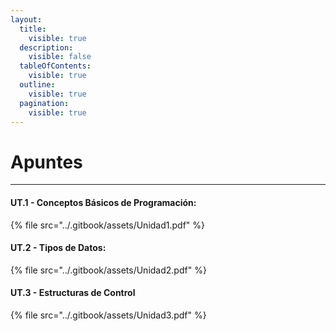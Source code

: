 ```yaml
---
layout:
  title:
    visible: true
  description:
    visible: false
  tableOfContents:
    visible: true
  outline:
    visible: true
  pagination:
    visible: true
---
```


# Apuntes

***

#### UT.1 - Conceptos Básicos de Programación: <a href="#sectionid-8128-title" id="sectionid-8128-title"></a>

{% file src="../.gitbook/assets/Unidad1.pdf" %}

#### UT.2 - Tipos de Datos: <a href="#sectionid-8129-title" id="sectionid-8129-title"></a>

{% file src="../.gitbook/assets/Unidad2.pdf" %}

#### UT.3 - Estructuras de Control <a href="#sectionid-8130-title" id="sectionid-8130-title"></a>

{% file src="../.gitbook/assets/Unidad3.pdf" %}
